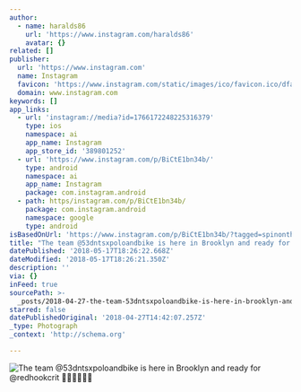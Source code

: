 ```yaml
---
author:
  - name: haralds86
    url: 'https://www.instagram.com/haralds86'
    avatar: {}
related: []
publisher:
  url: 'https://www.instagram.com'
  name: Instagram
  favicon: 'https://www.instagram.com/static/images/ico/favicon.ico/dfa85bb1fd63.ico'
  domain: www.instagram.com
keywords: []
app_links:
  - url: 'instagram://media?id=1766172248225316379'
    type: ios
    namespace: ai
    app_name: Instagram
    app_store_id: '389801252'
  - url: 'https://www.instagram.com/p/BiCtE1bn34b/'
    type: android
    namespace: ai
    app_name: Instagram
    package: com.instagram.android
  - path: https/instagram.com/p/BiCtE1bn34b/
    package: com.instagram.android
    namespace: google
    type: android
isBasedOnUrl: 'https://www.instagram.com/p/BiCtE1bn34b/?tagged=spinonthese'
title: "The team @53dntsxpoloandbike is here in Brooklyn and ready for @redhookcrit \uD83C\uDDEA\uD83C\uDDF8\uD83C\uDDF1\uD83C\uDDFB\uD83C\uDDFA\uD83C\uDDF8"
datePublished: '2018-05-17T18:26:22.668Z'
dateModified: '2018-05-17T18:26:21.350Z'
description: ''
via: {}
inFeed: true
sourcePath: >-
  _posts/2018-04-27-the-team-53dntsxpoloandbike-is-here-in-brooklyn-and-ready-f.md
starred: false
datePublishedOriginal: '2018-04-27T14:42:07.257Z'
_type: Photograph
_context: 'http://schema.org'

---
```

![The team @53dntsxpoloandbike is here in Brooklyn and ready for @redhookcrit ](https://scontent-iad3-1.cdninstagram.com/vp/4cc096e9b0fbf1b1fb43bf22923d79c3/5B80853C/t51.2885-15/e35/30855255_364842870667720_8052532023178297344_n.jpg)
